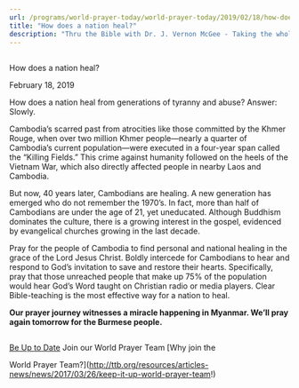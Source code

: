 ```yaml
---
url: /programs/world-prayer-today/world-prayer-today/2019/02/18/how-does-a-nation-heal
title: "How does a nation heal?"
description: "Thru the Bible with Dr. J. Vernon McGee - Taking the whole Word to the whole world"
---
```







## 
 How does a nation heal?


February 18, 2019




How does a nation heal from generations of tyranny and abuse? Answer: Slowly. 


Cambodia’s scarred past from atrocities like those committed by the Khmer Rouge, when over two million Khmer people—nearly a quarter of Cambodia’s current population—were executed in a four-year span called the “Killing Fields.” This crime against humanity followed on the heels of the Vietnam War, which also directly affected people in nearby Laos and Cambodia. 


But now, 40 years later, Cambodians are healing. A new generation has emerged who do not remember the 1970’s. In fact, more than half of Cambodians are under the age of 21, yet uneducated. Although Buddhism dominates the culture, there is a growing interest in the gospel, evidenced by evangelical churches growing in the last decade. 


Pray for the people of Cambodia to find personal and national healing in the grace of the Lord Jesus Christ. Boldly intercede for Cambodians to hear and respond to God’s invitation to save and restore their hearts. Specifically, pray that those unreached people that make up 75% of the population would hear God’s Word taught on Christian radio or media players. Clear Bible-teaching is the most effective way for a nation to heal. 


**Our prayer journey witnesses a miracle happening in Myanmar. We’ll pray again tomorrow for the Burmese people.** 







## 




[Be Up to Date](http://feeds.feedburner.com/WorldPrayerToday "World Prayer Today RSS Feed")
Join our World Prayer Team
[Why join the  

World Prayer Team?](http://ttb.org/resources/articles-news/news/2017/03/26/keep-it-up-world-prayer-team!)




